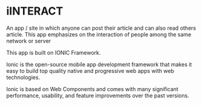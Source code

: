 # iINTERACT

An app / site in which anyone can post their article and can also read others article. This app emphasizes 
on the interaction of people among the same network or server


This app is built on IONIC Framework.

Ionic is the open-source mobile app development framework that makes it easy to build top quality native and progressive web apps
with web technologies.

Ionic is based on Web Components and comes with many significant performance, usability, and feature improvements over the past versions.

 
